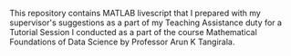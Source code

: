 This repository contains MATLAB livescript that I prepared with my supervisor's suggestions as a part of my Teaching Assistance duty for a Tutorial Session I conducted as a part of the course Mathematical Foundations of Data Science by Professor Arun K Tangirala.